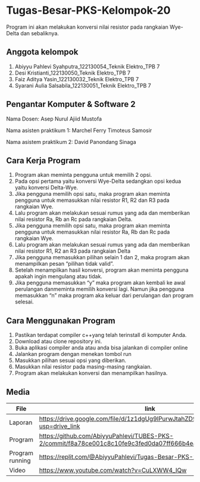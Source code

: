 # Tugas-Besar-PKS-Kelompok-20
Program ini akan melakukan konversi nilai resistor pada rangkaian Wye-Delta dan sebaliknya.

## Anggota kelompok

1. Abiyyu Pahlevi Syahputra_122130054_Teknik Elektro_TPB 7
2. Desi Kristianti_122130050_Teknik Elektro_TPB 7
3. Faiz Aditya Yasin_122130032_Teknik Elektro_TPB 7
4. Syarani Aulia Salsabila_122130051_Teknik Elektro_TPB 7

## Pengantar Komputer & Software 2
Nama Dosen: Asep Nurul Ajiid Mustofa

Nama asisten praktikum 1: Marchel Ferry Timoteus Samosir

Nama asistem praktikum 2: David Panondang Sinaga

## Cara Kerja Program
1. Program akan meminta pengguna untuk memilih 2 opsi.
2. Pada opsi pertama yaitu konversi Wye-Delta sedangkan opsi kedua yaitu konversi Delta-Wye.
3. Jika pengguna memilih opsi satu, maka program akan meminta pengguna untuk memasukkan nilai resistor R1, R2 dan R3 pada    rangkaian Wye. 
4. Lalu program akan melakukan sesuai rumus yang ada dan memberikan nilai resistor Ra, Rb an Rc pada rangkaian Delta.
5. Jika pengguna memilih opsi satu, maka program akan meminta pengguna untuk memasukkan nilai resistor Ra, Rb dan Rc pada    rangkaian Wye.
4. Lalu program akan melakukan sesuai rumus yang ada dan memberikan nilai resistor R1, R2 an R3 pada rangkaian Delta
5. Jika pengguna memasukkan pilihan selain 1 dan 2, maka program akan menampilkan pesan “pilihan tidak valid”. 
6. Setelah menampilkan hasil konversi, program akan meminta pengguna apakah ingin mengulang atau tidak.
7. Jika pengguna memasukkan “y” maka program akan kembali ke awal perulangan danmeminta memilih konversi lagi. Namun jika pengguna memasukkan “n” maka program aka keluar dari perulangan dan program selesai.

## Cara Menggunakan Program
1. Pastikan terdapat compiler c++yang telah terinstall di komputer Anda.
2. Download atau clone repository ini.
3. Buka aplikasi compiler anda atau anda bisa jalankan di compiler online
4. Jalankan program dengan menekan tombol run
5. Masukkan pilihan sesuai opsi yang diberikan.
6. Masukkan nilai resistor pada masing-masing rangkaian.
7. Program akan melakukan konversi dan menampilkan hasilnya.


## Media

| File |      link     |
| ------ | ------ |
| Laporan | https://drive.google.com/file/d/1z1dgUg9lPurwJtahZD9nvUFxlD1Sv7TE/view?usp=drive_link |
| Program | https://github.com/AbiyyuPahlevi/TUBES-PKS-2/commit/f8a78ce001c8c10fe9c3fed0da07ff666b4e42af|
| Program running | https://replit.com/@AbiyyuPahlevi/Tugas-Besar-PKS-2 |
| Video | https://www.youtube.com/watch?v=CuLXWW4_IQw |
